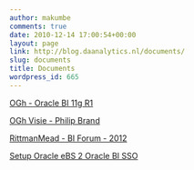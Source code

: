 ```yaml
---
author: makumbe
comments: true
date: 2010-12-14 17:00:54+00:00
layout: page
link: http://blog.daanalytics.nl/documents/
slug: documents
title: Documents
wordpress_id: 665
---
```


[OGh - Oracle BI 11g R1](http://obibb.files.wordpress.com/2010/12/ogh-oracle-bi-11g-r1.pdf)

[OGh Visie - Philip Brand](http://obibb.files.wordpress.com/2010/12/ogh-visie-philip-brand.pdf)

[RittmanMead - BI Forum - 2012](http://obibb.files.wordpress.com/2010/12/bakboord_biapplications.pdf)

[Setup Oracle eBS 2 Oracle BI SSO](http://obibb.files.wordpress.com/2010/12/setup-oracle-ebs-2-oracle-bi-sso.pdf)
